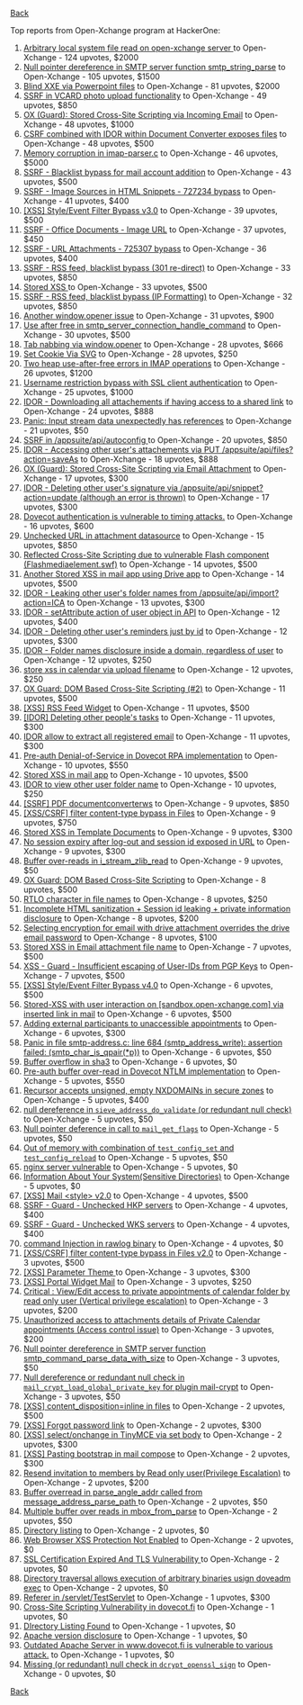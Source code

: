 [Back](../README.md)

Top reports from Open-Xchange program at HackerOne:

1. [Arbitrary local system file read on open-xchange server ](https://hackerone.com/reports/303744) to Open-Xchange - 124 upvotes, $2000
2. [Null pointer dereference in SMTP server function smtp_string_parse](https://hackerone.com/reports/827729) to Open-Xchange - 105 upvotes, $1500
3. [Blind XXE via Powerpoint files](https://hackerone.com/reports/334488) to Open-Xchange - 81 upvotes, $2000
4. [SSRF in VCARD photo upload functionality](https://hackerone.com/reports/296045) to Open-Xchange - 49 upvotes, $850
5. [OX (Guard): Stored Cross-Site Scripting via Incoming Email](https://hackerone.com/reports/156258) to Open-Xchange - 48 upvotes, $1000
6. [CSRF combined with IDOR within Document Converter exposes files](https://hackerone.com/reports/398316) to Open-Xchange - 48 upvotes, $500
7. [Memory corruption in imap-parser.c](https://hackerone.com/reports/537550) to Open-Xchange - 46 upvotes, $5000
8. [SSRF - Blacklist bypass for mail account addition](https://hackerone.com/reports/303378) to Open-Xchange - 43 upvotes, $500
9. [SSRF - Image Sources in HTML Snippets - 727234 bypass](https://hackerone.com/reports/737163) to Open-Xchange - 41 upvotes, $400
10. [[XSS] Style/Event Filter Bypass v3.0](https://hackerone.com/reports/314204) to Open-Xchange - 39 upvotes, $500
11. [SSRF - Office Documents - Image URL](https://hackerone.com/reports/738015) to Open-Xchange - 37 upvotes, $450
12. [SSRF - URL Attachments - 725307 bypass](https://hackerone.com/reports/737161) to Open-Xchange - 36 upvotes, $400
13. [SSRF - RSS feed, blacklist bypass (301 re-direct)](https://hackerone.com/reports/299135) to Open-Xchange - 33 upvotes, $850
14. [Stored XSS ](https://hackerone.com/reports/299806) to Open-Xchange - 33 upvotes, $500
15. [SSRF - RSS feed, blacklist bypass (IP Formatting)](https://hackerone.com/reports/299130) to Open-Xchange - 32 upvotes, $850
16. [Another window.opener issue](https://hackerone.com/reports/537840) to Open-Xchange - 31 upvotes, $900
17. [Use after free in smtp_server_connection_handle_command](https://hackerone.com/reports/827051) to Open-Xchange - 30 upvotes, $500
18. [Tab nabbing via window.opener](https://hackerone.com/reports/179568) to Open-Xchange - 28 upvotes, $666
19. [Set Cookie Via SVG](https://hackerone.com/reports/195045) to Open-Xchange - 28 upvotes, $250
20. [Two heap use-after-free errors in IMAP operations](https://hackerone.com/reports/546644) to Open-Xchange - 26 upvotes, $1200
21. [Username restriction bypass with SSL client authentication](https://hackerone.com/reports/480928) to Open-Xchange - 25 upvotes, $1000
22. [IDOR - Downloading all attachements if having access to a shared link](https://hackerone.com/reports/194790) to Open-Xchange - 24 upvotes, $888
23. [Panic: Input stream data unexpectedly has references](https://hackerone.com/reports/890793) to Open-Xchange - 21 upvotes, $50
24. [SSRF in /appsuite/api/autoconfig ](https://hackerone.com/reports/293847) to Open-Xchange - 20 upvotes, $850
25. [IDOR - Accessing other user's attachements via PUT /appsuite/api/files?action=saveAs](https://hackerone.com/reports/204984) to Open-Xchange - 18 upvotes, $888
26. [OX (Guard): Stored Cross-Site Scripting via Email Attachment](https://hackerone.com/reports/165275) to Open-Xchange - 17 upvotes, $300
27. [IDOR - Deleting other user's signature via /appsuite/api/snippet?action=update (although an error is thrown)](https://hackerone.com/reports/199321) to Open-Xchange - 17 upvotes, $300
28. [Dovecot authentication is vulnerable to timing attacks.](https://hackerone.com/reports/219607) to Open-Xchange - 16 upvotes, $600
29. [Unchecked URL in attachment datasource](https://hackerone.com/reports/725307) to Open-Xchange - 15 upvotes, $850
30. [Reflected Cross-Site Scripting due to vulnerable Flash component (Flashmediaelement.swf)](https://hackerone.com/reports/180253) to Open-Xchange - 14 upvotes, $500
31. [Another Stored XSS in mail app using Drive app](https://hackerone.com/reports/538632) to Open-Xchange - 14 upvotes, $500
32. [IDOR - Leaking other user's folder names from /appsuite/api/import?action=ICA](https://hackerone.com/reports/199281) to Open-Xchange - 13 upvotes, $300
33. [IDOR - setAttribute action of user object in API](https://hackerone.com/reports/285432) to Open-Xchange - 12 upvotes, $400
34. [IDOR - Deleting other user's reminders just by id](https://hackerone.com/reports/198969) to Open-Xchange - 12 upvotes, $300
35. [IDOR - Folder names disclosure inside a domain, regardless of user](https://hackerone.com/reports/194574) to Open-Xchange - 12 upvotes, $250
36. [store xss in calendar via upload filename](https://hackerone.com/reports/385407) to Open-Xchange - 12 upvotes, $250
37. [OX Guard: DOM Based Cross-Site Scripting (#2)](https://hackerone.com/reports/164821) to Open-Xchange - 11 upvotes, $500
38. [[XSS] RSS Feed Widget](https://hackerone.com/reports/361938) to Open-Xchange - 11 upvotes, $500
39. [[IDOR] Deleting other people's tasks](https://hackerone.com/reports/293845) to Open-Xchange - 11 upvotes, $300
40. [IDOR allow to extract all registered email](https://hackerone.com/reports/302485) to Open-Xchange - 11 upvotes, $300
41. [Pre-auth Denial-of-Service in Dovecot RPA implementation](https://hackerone.com/reports/866605) to Open-Xchange - 10 upvotes, $550
42. [Stored XSS in mail app](https://hackerone.com/reports/538323) to Open-Xchange - 10 upvotes, $500
43. [IDOR to view other user folder name](https://hackerone.com/reports/333767) to Open-Xchange - 10 upvotes, $250
44. [[SSRF] PDF documentconverterws](https://hackerone.com/reports/361793) to Open-Xchange - 9 upvotes, $850
45. [[XSS/CSRF] filter content-type bypass in Files](https://hackerone.com/reports/304098) to Open-Xchange - 9 upvotes, $750
46. [Stored XSS in Template Documents](https://hackerone.com/reports/179559) to Open-Xchange - 9 upvotes, $300
47. [No session expiry after log-out and session id exposed in URL](https://hackerone.com/reports/434715) to Open-Xchange - 9 upvotes, $300
48. [Buffer over-reads in i_stream_zlib_read](https://hackerone.com/reports/832227) to Open-Xchange - 9 upvotes, $50
49. [OX Guard: DOM Based Cross-Site Scripting](https://hackerone.com/reports/158853) to Open-Xchange - 8 upvotes, $500
50. [RTLO character in file names](https://hackerone.com/reports/210354) to Open-Xchange - 8 upvotes, $250
51. [Incomplete HTML sanitization + Session id leaking + private information disclosure](https://hackerone.com/reports/200487) to Open-Xchange - 8 upvotes, $200
52. [Selecting encryption for email with drive attachment overrides the drive email password](https://hackerone.com/reports/180037) to Open-Xchange - 8 upvotes, $100
53. [Stored XSS in Email attachment file name](https://hackerone.com/reports/388506) to Open-Xchange - 7 upvotes, $500
54. [XSS - Guard - Insufficient escaping of User-IDs from PGP Keys](https://hackerone.com/reports/788691) to Open-Xchange - 7 upvotes, $500
55. [[XSS] Style/Event Filter Bypass v4.0](https://hackerone.com/reports/342610) to Open-Xchange - 6 upvotes, $500
56. [Stored-XSS with user interaction on [sandbox.open-xchange.com] via inserted link in mail](https://hackerone.com/reports/325510) to Open-Xchange - 6 upvotes, $500
57. [Adding external participants to unaccessible appointments](https://hackerone.com/reports/294232) to Open-Xchange - 6 upvotes, $300
58. [Panic in file smtp-address.c: line 684 (smtp_address_write): assertion failed: (smtp_char_is_qpair(*p))](https://hackerone.com/reports/890798) to Open-Xchange - 6 upvotes, $50
59. [Buffer overflow in sha3](https://hackerone.com/reports/356763) to Open-Xchange - 6 upvotes, $0
60. [Pre-auth buffer over-read in Dovecot NTLM implementation](https://hackerone.com/reports/866597) to Open-Xchange - 5 upvotes, $550
61. [Recursor accepts unsigned, empty NXDOMAINs in secure zones](https://hackerone.com/reports/858854) to Open-Xchange - 5 upvotes, $400
62. [null dereference in `sieve_address_do_validate` (or redundant null check)](https://hackerone.com/reports/891069) to Open-Xchange - 5 upvotes, $50
63. [Null pointer deference in call to `mail_get_flags`](https://hackerone.com/reports/891080) to Open-Xchange - 5 upvotes, $50
64. [Out of memory with combination of `test_config_set` and `test_config_reload`](https://hackerone.com/reports/898693) to Open-Xchange - 5 upvotes, $50
65. [nginx server vulnerable](https://hackerone.com/reports/137230) to Open-Xchange - 5 upvotes, $0
66. [Information About Your System(Sensitive Directories)](https://hackerone.com/reports/200572) to Open-Xchange - 5 upvotes, $0
67. [[XSS] Mail \<style\> v2.0](https://hackerone.com/reports/299466) to Open-Xchange - 4 upvotes, $500
68. [SSRF - Guard - Unchecked HKP servers](https://hackerone.com/reports/792953) to Open-Xchange - 4 upvotes, $400
69. [SSRF - Guard - Unchecked WKS servers](https://hackerone.com/reports/792960) to Open-Xchange - 4 upvotes, $400
70. [command Injection in rawlog binary](https://hackerone.com/reports/356775) to Open-Xchange - 4 upvotes, $0
71. [[XSS/CSRF] filter content-type bypass in Files v2.0](https://hackerone.com/reports/321980) to Open-Xchange - 3 upvotes, $500
72. [[XSS] Parameter Theme ](https://hackerone.com/reports/340926) to Open-Xchange - 3 upvotes, $300
73. [[XSS] Portal Widget Mail](https://hackerone.com/reports/295540) to Open-Xchange - 3 upvotes, $250
74. [Critical : View/Edit access to private appointments of calendar folder by read only user (Vertical privilege escalation)](https://hackerone.com/reports/220874) to Open-Xchange - 3 upvotes, $200
75. [Unauthorized access to attachments details of Private Calendar appointments  (Access control issue)](https://hackerone.com/reports/220864) to Open-Xchange - 3 upvotes, $200
76. [ Null pointer dereference in SMTP server function smtp_command_parse_data_with_size](https://hackerone.com/reports/831290) to Open-Xchange - 3 upvotes, $50
77. [Null dereference or redundant null check in `mail_crypt_load_global_private_key` for plugin mail-crypt](https://hackerone.com/reports/908894) to Open-Xchange - 3 upvotes, $50
78. [[XSS] content_disposition=inline in files](https://hackerone.com/reports/356586) to Open-Xchange - 2 upvotes, $500
79. [[XSS] Forgot password link](https://hackerone.com/reports/337488) to Open-Xchange - 2 upvotes, $300
80. [[XSS] select/onchange in TinyMCE via set body](https://hackerone.com/reports/335607) to Open-Xchange - 2 upvotes, $300
81. [[XSS] Pasting bootstrap in mail compose](https://hackerone.com/reports/331975) to Open-Xchange - 2 upvotes, $300
82. [Resend invitation to members by Read only user(Privilege Escalation)](https://hackerone.com/reports/219192) to Open-Xchange - 2 upvotes, $200
83. [Buffer overread in parse_angle_addr called from message_address_parse_path ](https://hackerone.com/reports/836045) to Open-Xchange - 2 upvotes, $50
84. [Multiple buffer over reads in mbox_from_parse](https://hackerone.com/reports/836036) to Open-Xchange - 2 upvotes, $50
85. [Directory listing](https://hackerone.com/reports/193753) to Open-Xchange - 2 upvotes, $0
86. [Web Browser XSS Protection Not Enabled](https://hackerone.com/reports/187225) to Open-Xchange - 2 upvotes, $0
87. [SSL Certification Expired And TLS Vulnerability ](https://hackerone.com/reports/207404) to Open-Xchange - 2 upvotes, $0
88. [Directory traversal allows execution of arbitrary binaries usign doveadm exec](https://hackerone.com/reports/883104) to Open-Xchange - 2 upvotes, $0
89. [Referer in /servlet/TestServlet](https://hackerone.com/reports/342976) to Open-Xchange - 1 upvotes, $300
90. [Cross-Site Scripting Vulnerability in dovecot.fi](https://hackerone.com/reports/135316) to Open-Xchange - 1 upvotes, $0
91. [DIrectory Listing Found](https://hackerone.com/reports/138558) to Open-Xchange - 1 upvotes, $0
92. [Apache version disclosure](https://hackerone.com/reports/139547) to Open-Xchange - 1 upvotes, $0
93. [Outdated Apache Server in www.dovecot.fi is vulnerable to various attack.](https://hackerone.com/reports/139591) to Open-Xchange - 1 upvotes, $0
94. [Missing (or redundant) null check in `dcrypt_openssl_sign`](https://hackerone.com/reports/883606) to Open-Xchange - 0 upvotes, $0


[Back](../README.md)